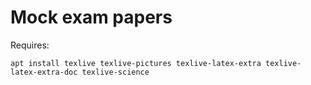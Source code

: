 # Mock exam papers

Requires:

```
apt install texlive texlive-pictures texlive-latex-extra texlive-latex-extra-doc texlive-science
```
